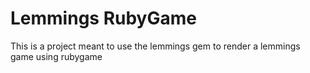 # Lemmings RubyGame

This is a project meant to use the lemmings gem to render a lemmings game using
rubygame
